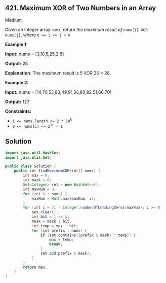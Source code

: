 ## 421\. Maximum XOR of Two Numbers in an Array

Medium

Given an integer array `nums`, return _the maximum result of_ `nums[i] XOR nums[j]`, where `0 <= i <= j < n`.

**Example 1:**

**Input:** nums = [3,10,5,25,2,8]

**Output:** 28

**Explanation:** The maximum result is 5 XOR 25 = 28. 

**Example 2:**

**Input:** nums = [14,70,53,83,49,91,36,80,92,51,66,70]

**Output:** 127 

**Constraints:**

*   <code>1 <= nums.length <= 2 * 10<sup>5</sup></code>
*   <code>0 <= nums[i] <= 2<sup>31</sup> - 1</code>

## Solution

```java
import java.util.HashSet;
import java.util.Set;

public class Solution {
    public int findMaximumXOR(int[] nums) {
        int max = 0;
        int mask = 0;
        Set<Integer> set = new HashSet<>();
        int maxNum = 0;
        for (int i : nums) {
            maxNum = Math.max(maxNum, i);
        }
        for (int i = 31 - Integer.numberOfLeadingZeros(maxNum); i >= 0; i--) {
            set.clear();
            int bit = 1 << i;
            mask = mask | bit;
            int temp = max | bit;
            for (int prefix : nums) {
                if (set.contains((prefix & mask) ^ temp)) {
                    max = temp;
                    break;
                }
                set.add(prefix & mask);
            }
        }
        return max;
    }
}
```